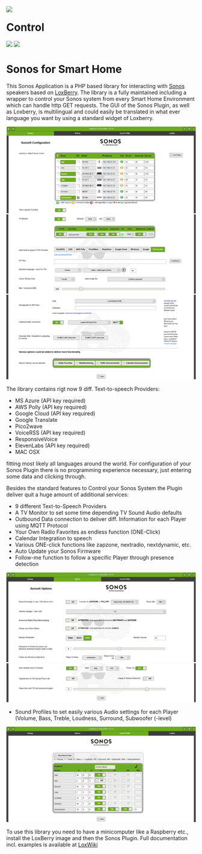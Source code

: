 <img width="200px" src="webfrontend/html/images/sonos_logo.png" align="left"/>

# Control

![](https://img.shields.io/badge/Release-v5.8.4-blue)
![](https://img.shields.io/badge/PreRrelease-v5.3.9-blue)

Sonos for Smart Home
====================

This Sonos Application is a PHP based library for interacting with [Sonos](http://www.sonos.com/) speakers based on 
[LoxBerry](https://wiki-loxberry-de.translate.goog/start?_x_tr_sl=de&_x_tr_tl=en&_x_tr_hl=de&_x_tr_pto=wapp). The library is a fully maintained including a
wrapper to control your Sonos system from every Smart Home Environment which can handle http GET requests.
The GUI of the Sonos Plugin, as well as Loxberry, is multilingual and could easily be translated in what ever language
you want by using a standard widget of Loxberry. 

![Plugin logo](webfrontend/html/images/SR1.png)
![Plugin logo](webfrontend/html/images/SR2.png)
![Plugin logo](webfrontend/html/images/SR3.png)

The library contains rigt now 9 diff. Text-to-speech Providers:
* MS Azure (API key required)
* AWS Polly (API key required)
* Google Cloud (API key required)
* Google Translate 
* Pico2wave
* VoiceRSS (API key required)
* ResponsiveVoice
* ElevenLabs (API key required)
* MAC OSX 

fitting most likely all languages around the world.
For configuration of your Sonos Plugin there is no programming experience necessary, just entering some data and clicking through.

Besides the standard features to Control your Sonos System the Plugin deliver quit a huge amount of additional services:

* 9 different Text-to-Speech Providers
* A TV Monitor to set some time depending TV Sound Audio defaults
* Outbound Data connection to deliver diff. Information for each Player using MQTT Protocol
* Your Own Radio Favorites as endless function (ONE-Click)
* Calendar Integration to speech
* Various ONE-click functions like zapzone, nextradio, nextdynamic, etc.
* Auto Update your Sonos Firmware
* Follow-me function to follow a specific Player through presence detection

![Plugin logo](webfrontend/html/images/SO1.png)
![Plugin logo](webfrontend/html/images/SO2.png)

* Sound Profiles to set easily various Audio settings for each Player (Volume, Bass, Treble, Loudness, Surround, Subwoofer (-level)

![Plugin logo](webfrontend/html/images/SS1.png)

To use this library you need to have a minicomputer like a Raspberry etc., install the LoxBerry image and then the Sonos Plugin.
Full documentation incl. examples is available at [LoxWiki](https://wiki-loxberry-de.translate.goog/plugins/sonos4loxone/start?_x_tr_sl=de&_x_tr_tl=en&_x_tr_hl=de&_x_tr_pto=wapp)






